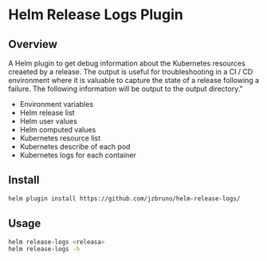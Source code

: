 # Helm Release Logs Plugin

## Overview

A Helm plugin to get debug information about the Kubernetes resources creaeted by a release. The output is useful for troubleshooting in a CI / CD environment where it is valuable to capture the state of a release following a failure. The following information will be output to the output directory."

* Environment variables
* Helm release list
* Helm user values
* Helm computed values
* Kubernetes resource list
* Kubernetes describe of each pod
* Kubernetes logs for each container

## Install

```bash
helm plugin install https://github.com/jzbruno/helm-release-logs/
```

## Usage

```bash
helm release-logs <releasa>
helm release-logs -h
```
